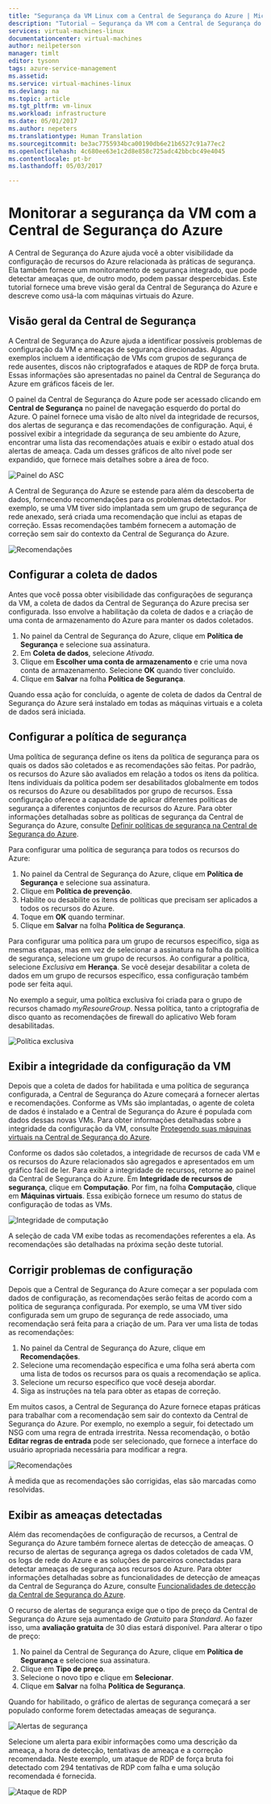 ```yaml
---
title: "Segurança da VM Linux com a Central de Segurança do Azure | Microsoft Docs"
description: "Tutorial – Segurança da VM com a Central de Segurança do Azure"
services: virtual-machines-linux
documentationcenter: virtual-machines
author: neilpeterson
manager: timlt
editor: tysonn
tags: azure-service-management
ms.assetid: 
ms.service: virtual-machines-linux
ms.devlang: na
ms.topic: article
ms.tgt_pltfrm: vm-linux
ms.workload: infrastructure
ms.date: 05/01/2017
ms.author: nepeters
ms.translationtype: Human Translation
ms.sourcegitcommit: be3ac7755934bca00190db6e21b6527c91a77ec2
ms.openlocfilehash: 4c680ee63e1c2d8e858c725adc42bbcbc49e4045
ms.contentlocale: pt-br
ms.lasthandoff: 05/03/2017

---
```

# <a name="monitor-vm-security-with-the-azure-security-center"></a>Monitorar a segurança da VM com a Central de Segurança do Azure

A Central de Segurança do Azure ajuda você a obter visibilidade da configuração de recursos do Azure relacionada às práticas de segurança. Ela também fornece um monitoramento de segurança integrado, que pode detectar ameaças que, de outro modo, podem passar despercebidas. Este tutorial fornece uma breve visão geral da Central de Segurança do Azure e descreve como usá-la com máquinas virtuais do Azure.   

## <a name="security-center-overview"></a>Visão geral da Central de Segurança

A Central de Segurança do Azure ajuda a identificar possíveis problemas de configuração da VM e ameaças de segurança direcionadas. Alguns exemplos incluem a identificação de VMs com grupos de segurança de rede ausentes, discos não criptografados e ataques de RDP de força bruta. Essas informações são apresentadas no painel da Central de Segurança do Azure em gráficos fáceis de ler.

O painel da Central de Segurança do Azure pode ser acessado clicando em **Central de Segurança** no painel de navegação esquerdo do portal do Azure. O painel fornece uma visão de alto nível da integridade de recursos, dos alertas de segurança e das recomendações de configuração. Aqui, é possível exibir a integridade da segurança de seu ambiente do Azure, encontrar uma lista das recomendações atuais e exibir o estado atual dos alertas de ameaça. Cada um desses gráficos de alto nível pode ser expandido, que fornece mais detalhes sobre a área de foco.

![Painel do ASC](./media/tutorial-azure-security/asc-dash.png)

A Central de Segurança do Azure se estende para além da descoberta de dados, fornecendo recomendações para os problemas detectados. Por exemplo, se uma VM tiver sido implantada sem um grupo de segurança de rede anexado, será criada uma recomendação que inclui as etapas de correção. Essas recomendações também fornecem a automação de correção sem sair do contexto da Central de Segurança do Azure.  

![Recomendações](./media/tutorial-azure-security/recommendations.png)

## <a name="configure-data-collection"></a>Configurar a coleta de dados

Antes que você possa obter visibilidade das configurações de segurança da VM, a coleta de dados da Central de Segurança do Azure precisa ser configurada. Isso envolve a habilitação da coleta de dados e a criação de uma conta de armazenamento do Azure para manter os dados coletados. 

1. No painel da Central de Segurança do Azure, clique em **Política de Segurança** e selecione sua assinatura. 
2. Em **Coleta de dados**, selecione *Ativada*.
3. Clique em **Escolher uma conta de armazenamento** e crie uma nova conta de armazenamento. Selecione **OK** quando tiver concluído.
4. Clique em **Salvar** na folha **Política de Segurança**. 

Quando essa ação for concluída, o agente de coleta de dados da Central de Segurança do Azure será instalado em todas as máquinas virtuais e a coleta de dados será iniciada. 

## <a name="configure-security-policy"></a>Configurar a política de segurança

Uma política de segurança define os itens da política de segurança para os quais os dados são coletados e as recomendações são feitas. Por padrão, os recursos do Azure são avaliados em relação a todos os itens da política. Itens individuais da política podem ser desabilitados globalmente em todos os recursos do Azure ou desabilitados por grupo de recursos. Essa configuração oferece a capacidade de aplicar diferentes políticas de segurança a diferentes conjuntos de recursos do Azure. Para obter informações detalhadas sobre as políticas de segurança da Central de Segurança do Azure, consulte [Definir políticas de segurança na Central de Segurança do Azure](../../security-center/security-center-policies.md). 

Para configurar uma política de segurança para todos os recursos do Azure:

1. No painel da Central de Segurança do Azure, clique em **Política de Segurança** e selecione sua assinatura. 
2. Clique em **Política de prevenção**.
3. Habilite ou desabilite os itens de políticas que precisam ser aplicados a todos os recursos do Azure.
4. Toque em **OK** quando terminar.
5. Clique em **Salvar** na folha **Política de Segurança**. 

Para configurar uma política para um grupo de recursos específico, siga as mesmas etapas, mas em vez de selecionar a assinatura na folha da política de segurança, selecione um grupo de recursos. Ao configurar a política, selecione *Exclusiva* em **Herança**. Se você desejar desabilitar a coleta de dados em um grupo de recursos específico, essa configuração também pode ser feita aqui.

No exemplo a seguir, uma política exclusiva foi criada para o grupo de recursos chamado *myResoureGroup*. Nessa política, tanto a criptografia de disco quanto as recomendações de firewall do aplicativo Web foram desabilitadas.

![Política exclusiva](./media/tutorial-azure-security/unique-policy.png)

## <a name="view-vm-configuration-health"></a>Exibir a integridade da configuração da VM

Depois que a coleta de dados for habilitada e uma política de segurança configurada, a Central de Segurança do Azure começará a fornecer alertas e recomendações. Conforme as VMs são implantadas, o agente de coleta de dados é instalado e a Central de Segurança do Azure é populada com dados dessas novas VMs. Para obter informações detalhadas sobre a integridade da configuração da VM, consulte [Protegendo suas máquinas virtuais na Central de Segurança do Azure](../../security-center/security-center-virtual-machine-recommendations.md). 

Conforme os dados são coletados, a integridade de recursos de cada VM e os recursos do Azure relacionados são agregados e apresentados em um gráfico fácil de ler. Para exibir a integridade de recursos, retorne ao painel da Central de Segurança do Azure. Em **Integridade de recursos de segurança**, clique em **Computação**. Por fim, na folha **Computação**, clique em **Máquinas virtuais**. Essa exibição fornece um resumo do status de configuração de todas as VMs.

![Integridade de computação](./media/tutorial-azure-security/compute-health.png)

A seleção de cada VM exibe todas as recomendações referentes a ela. As recomendações são detalhadas na próxima seção deste tutorial.

## <a name="remediate-configuration-issues"></a>Corrigir problemas de configuração

Depois que a Central de Segurança do Azure começar a ser populada com dados de configuração, as recomendações serão feitas de acordo com a política de segurança configurada. Por exemplo, se uma VM tiver sido configurada sem um grupo de segurança de rede associado, uma recomendação será feita para a criação de um. Para ver uma lista de todas as recomendações: 

1. No painel da Central de Segurança do Azure, clique em **Recomendações**.
3. Selecione uma recomendação específica e uma folha será aberta com uma lista de todos os recursos para os quais a recomendação se aplica.
4. Selecione um recurso específico que você deseja abordar.
5. Siga as instruções na tela para obter as etapas de correção. 

Em muitos casos, a Central de Segurança do Azure fornece etapas práticas para trabalhar com a recomendação sem sair do contexto da Central de Segurança do Azure. Por exemplo, no exemplo a seguir, foi detectado um NSG com uma regra de entrada irrestrita. Nessa recomendação, o botão **Editar regras de entrada** pode ser selecionado, que fornece a interface do usuário apropriada necessária para modificar a regra. 

![Recomendações](./media/tutorial-azure-security/remediation.png)

À medida que as recomendações são corrigidas, elas são marcadas como resolvidas. 

## <a name="view-detected-threats"></a>Exibir as ameaças detectadas

Além das recomendações de configuração de recursos, a Central de Segurança do Azure também fornece alertas de detecção de ameaças. O recurso de alertas de segurança agrega os dados coletados de cada VM, os logs de rede do Azure e as soluções de parceiros conectadas para detectar ameaças de segurança aos recursos do Azure. Para obter informações detalhadas sobre as funcionalidades de detecção de ameaças da Central de Segurança do Azure, consulte [Funcionalidades de detecção da Central de Segurança do Azure](../../security-center/security-center-detection-capabilities.md).

O recurso de alertas de segurança exige que o tipo de preço da Central de Segurança do Azure seja aumentado de *Gratuito* para *Standard*. Ao fazer isso, uma **avaliação gratuita** de 30 dias estará disponível. Para alterar o tipo de preço:  

1. No painel da Central de Segurança do Azure, clique em **Política de Segurança** e selecione sua assinatura.
2. Clique em **Tipo de preço**.
3. Selecione o novo tipo e clique em **Selecionar**.
5. Clique em **Salvar** na folha **Política de Segurança**. 

Quando for habilitado, o gráfico de alertas de segurança começará a ser populado conforme forem detectadas ameaças de segurança.

![Alertas de segurança](./media/tutorial-azure-security/security-alerts.png)

Selecione um alerta para exibir informações como uma descrição da ameaça, a hora de detecção, tentativas de ameaça e a correção recomendada. Neste exemplo, um ataque de RDP de força bruta foi detectado com 294 tentativas de RDP com falha e uma solução recomendada é fornecida.

![Ataque de RDP](./media/tutorial-azure-security/rdp-attack.png)
